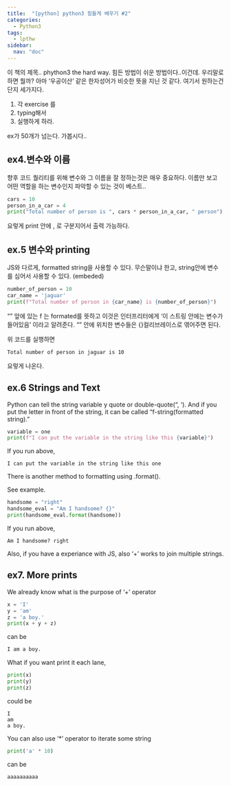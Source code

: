 ```yaml
---
title:  "[python] python3 힘들게 배우기 #2"
categories: 
  - Python3
tags:
  - lpthw
sidebar:
  nav: "doc"
---
```

이 책의 제목.. phython3 the hard way. 
힘든 방법이 쉬운 방법이다..이건데. 
우리말로하면 뭘까? 아마 ‘우공이산’ 같은 한자성어가 비슷한 뜻을 지닌 것 같다. 여기서 원하는건 단지 세가지다.

1. 각 exercise 를
2. typing해서
3. 실행하게 하라.

ex가 50개가 넘는다. 가봅시다..

## ex4.변수와 이름

향후 코드 퀄리티를 위해 변수와 그 이름을 잘 정하는것은 매우 중요하다. 이름만 보고 어떤 역할을 하는 변수인지 파악할 수 있는 것이 베스트..

```python
cars = 10
person_in_a_car = 4
print("Total number of person is ", cars * person_in_a_car, " person")
```
요렇게 print 안에 , 로 구분지어서 출력 가능하다.


## ex.5 변수와 printing

JS와 다르게, formatted string을 사용할 수 있다. 무슨말이냐 한고, string안에 변수를 심어서 사용할 수 있다. (embeded)

```python
number_of_person = 10
car_name = 'jaguar'
print(f"Total number of person in {car_name} is {number_of_person}")
```

“” 앞에 있는 f 는 formated를 뜻하고 이것은 인터프리터에게 ‘이 스트링 안에는 변수가 들어있음’ 이라고 알려준다. “” 안에 위치한 변수들은 {}컬리브레이스로 엮어주면 된다.

위 코드를 실행하면

```
Total number of person in jaguar is 10
```

요렇게 나온다.

## ex.6 Strings and Text

Python can tell the string variable y quote or double-quote(“, ‘). And if you put the letter in front of the string, it can be called “f-string(formatted string).”

```python
variable = one
print(f"I can put the variable in the string like this {variable}")
```

If you run above,
```
I can put the variable in the string like this one
```
There is another method to formatting using .format().

See example.

```python
handsome = "right"
handsome_eval = "Am I handsome? {}"
print(handsome_eval.format(handsome))
```

If you run above,

```
Am I handsome? right
```

Also, if you have a experiance with JS, also ‘+’ works to join multiple strings.

## ex7. More prints

We already know what is the purpose of ‘+’ operator

```python
x = 'I'
y = 'am'
z = 'a boy.'
print(x + y + z)
```

can be

```python
I am a boy.
```

What if you want print it each lane,

```python
print(x)
print(y)
print(z)
```

could be

```
I
am
a boy.
```

You can also use ‘*’ operator to iterate some string

```python
print('a' * 10)
```

can be
```
aaaaaaaaaa
```
